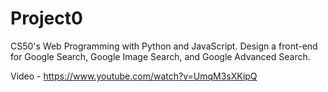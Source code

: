 # Project0

CS50's Web Programming with Python and JavaScript.
Design a front-end for Google Search, Google Image Search, and Google Advanced Search.

Video - https://www.youtube.com/watch?v=UmqM3sXKipQ
